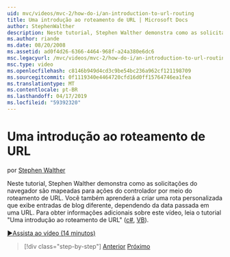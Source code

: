 ```yaml
---
uid: mvc/videos/mvc-2/how-do-i/an-introduction-to-url-routing
title: Uma introdução ao roteamento de URL | Microsoft Docs
author: StephenWalther
description: Neste tutorial, Stephen Walther demonstra como as solicitações do navegador são mapeadas para ações do controlador por meio do roteamento de URL. Você também aprenderá a criar uma cust...
ms.author: riande
ms.date: 08/20/2008
ms.assetid: ad0f4d26-6366-4464-968f-a24a380e6dc6
msc.legacyurl: /mvc/videos/mvc-2/how-do-i/an-introduction-to-url-routing
msc.type: video
ms.openlocfilehash: c8146b949d4cd3c9be54bc236a962cf121198709
ms.sourcegitcommit: 0f1119340e4464720cfd16d0ff15764746ea1fea
ms.translationtype: MT
ms.contentlocale: pt-BR
ms.lasthandoff: 04/17/2019
ms.locfileid: "59392320"
---
```

# <a name="an-introduction-to-url-routing"></a>Uma introdução ao roteamento de URL

por [Stephen Walther](https://github.com/StephenWalther)

Neste tutorial, Stephen Walther demonstra como as solicitações do navegador são mapeadas para ações do controlador por meio do roteamento de URL. Você também aprenderá a criar uma rota personalizada que exibe entradas de blog diferente, dependendo da data passada em uma URL. Para obter informações adicionais sobre este vídeo, leia o tutorial "Uma introdução ao roteamento de URL" ([c#](../../../overview/older-versions-1/controllers-and-routing/asp-net-mvc-routing-overview-cs.md), [VB](../../../overview/older-versions-1/controllers-and-routing/asp-net-mvc-routing-overview-vb.md)).

[&#9654;Assista ao vídeo (14 minutos)](https://channel9.msdn.com/Blogs/ASP-NET-Site-Videos/an-introduction-to-url-routing)

> [!div class="step-by-step"]
> [Anterior](understanding-views-view-data-and-html-helpers.md)
> [Próximo](preventing-javascript-injection-attacks.md)
